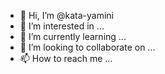 - 👋 Hi, I’m @kata-yamini
- 👀 I’m interested in ...
- 🌱 I’m currently learning ...
- 💞️ I’m looking to collaborate on ...
- 📫 How to reach me ...

<!---
kata-yamini/kata-yamini is a ✨ special ✨ repository because its `README.md` (this file) appears on your GitHub profile.
You can click the Preview link to take a look at your changes.
--->
